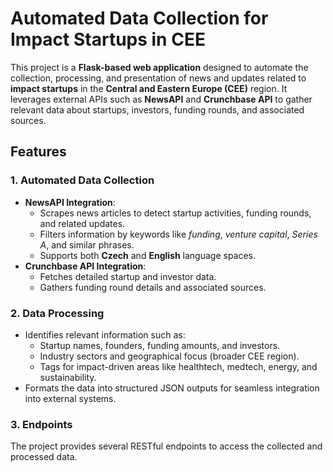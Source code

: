 # Automated Data Collection for Impact Startups in CEE

This project is a **Flask-based web application** designed to automate the collection, processing, and presentation of news and updates related to **impact startups** in the **Central and Eastern Europe (CEE)** region. It leverages external APIs such as **NewsAPI** and **Crunchbase API** to gather relevant data about startups, investors, funding rounds, and associated sources.

## Features

### 1. **Automated Data Collection**
- **NewsAPI Integration**:
  - Scrapes news articles to detect startup activities, funding rounds, and related updates.
  - Filters information by keywords like *funding*, *venture capital*, *Series A*, and similar phrases.
  - Supports both **Czech** and **English** language spaces.
- **Crunchbase API Integration**:
  - Fetches detailed startup and investor data.
  - Gathers funding round details and associated sources.

### 2. **Data Processing**
- Identifies relevant information such as:
  - Startup names, founders, funding amounts, and investors.
  - Industry sectors and geographical focus (broader CEE region).
  - Tags for impact-driven areas like healthtech, medtech, energy, and sustainability.
- Formats the data into structured JSON outputs for seamless integration into external systems.

### 3. **Endpoints**
The project provides several RESTful endpoints to access the collected and processed data.
